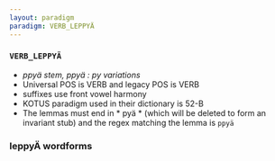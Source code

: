 ```yaml
---
layout: paradigm
paradigm: VERB_LEPPYÄ
---
```

### ` VERB_LEPPYÄ `

* _ppyä stem, ppyä : py variations_
* Universal POS is VERB and legacy POS is VERB
* suffixes use front vowel harmony
* KOTUS paradigm used in their dictionary is 52-B
* The lemmas must end in * pyä * (which will be deleted to form an invariant stub) and the regex matching the lemma is ` ppyä `

### leppyÄ wordforms


